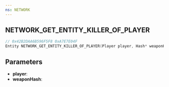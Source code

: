 ```yaml
---
ns: NETWORK
---
```

## NETWORK_GET_ENTITY_KILLER_OF_PLAYER

```c
// 0x42B2DAA6B596F5F8 0xA7E7E04F
Entity NETWORK_GET_ENTITY_KILLER_OF_PLAYER(Player player, Hash* weaponHash);
```

## Parameters
* **player**:
* **weaponHash**:

